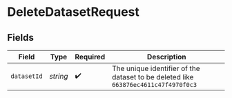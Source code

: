 # DeleteDatasetRequest


## Fields

| Field                                                                              | Type                                                                               | Required                                                                           | Description                                                                        |
| ---------------------------------------------------------------------------------- | ---------------------------------------------------------------------------------- | ---------------------------------------------------------------------------------- | ---------------------------------------------------------------------------------- |
| `datasetId`                                                                        | *string*                                                                           | :heavy_check_mark:                                                                 | The unique identifier of the dataset to be deleted like `663876ec4611c47f4970f0c3` |